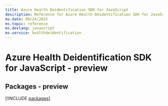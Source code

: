 ```yaml
---
title: Azure Health Deidentification SDK for JavaScript
description: Reference for Azure Health Deidentification SDK for JavaScript
ms.date: 09/24/2025
ms.topic: reference
ms.devlang: javascript
ms.service: healthdeidentification
---
```

# Azure Health Deidentification SDK for JavaScript - preview
## Packages - preview
[!INCLUDE [packages](health-deidentification-index.md)]